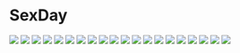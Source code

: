 # SexDay
![](https://konachan.com/image/dcf52ea35bedf1ccf58f04a417227367/Konachan.com%20-%20108199%20blonde_hair%20long_hair%20shiohara_shin%27ichi%20tagme%20twintails.jpg)
![](https://konachan.com/image/89148d63ada4d23a688ee71383f6d916/Konachan.com%20-%2036084%20akizuki_ritsuko%20futami_ami%20hagiwara_yukiho%20hoshii_miki%20idolmaster%20kikuchi_makoto%20kisaragi_chihaya%20minase_iori%20miura_azusa%20otonashi_kotori.jpg)
![](https://konachan.com/jpeg/e26cca39f4d50566489121f6d06dbe0b/Konachan.com%20-%20145392%20alcot%20amamoto_rui%20game_cg%20loli%20naka_no_hito_nado_inai%20narumi_yuu.jpg)
![](https://konachan.com/jpeg/8afab091077f28b8ab718acb40ed1f6f/Konachan.com%20-%20214244%20black_hair%20game_cg%20green_eyes%20itsumi_%28sakura_santa%29%20long_hair%20sakura_santa%20school_swimsuit%20swimsuit%20tagme_%28artist%29.jpg)
![](https://konachan.com/jpeg/60e1c0306520861ef7105e282107511b/Konachan.com%20-%2026205%20moon%20scythe%20tagme%20weapon.jpg)
![](https://konachan.com/image/98b95a8dc83928994bfbfee40dd79e77/Konachan.com%20-%20184084%20cherry_blossoms%20flowers%20gumi%20headphones%20petals%20school_uniform%20vocaloid.jpg)
![](https://konachan.com/image/21312fe3be9646e9088a080bdbb58fe6/Konachan.com%20-%2057488%20hatsune_miku%20ioridonmax13%20microphone%20vocaloid.jpg)
![](https://konachan.com/image/9879e3024e93c7a09f2aa4ceea4a4dbb/Konachan.com%20-%2065510%20kagamine_rin%20kamui_gakupo%20male%20vocaloid.jpg)
![](https://konachan.com/image/187c00b4e35045b3e6b140223415646f/Konachan.com%20-%2026459%20eclair%20food%20gotoh_keiji%20kiddy_grade%20lumiere%20maid%20pizza%20waitress.jpeg)
![](https://konachan.com/jpeg/0128c0bb4b63b6372b0f5d22e7abdcea/Konachan.com%20-%20222360%20dress%20flowers%20gloves%20hat%20kra_%28yklazy%29%20long_hair%20orange_hair%20original%20purple_eyes%20rose%20space%20stars.jpg)
![](https://konachan.com/image/320e43b6559882c174893570c2b4c818/Konachan.com%20-%20216897%20ass%20breasts%20cleavage%20dark_skin%20group%20harem%20headdress%20long_hair%20maid%20male%20original%20ponytail%20scarf%20short_hair%20tail%20thighhighs%20twintails%20wings%20wristwear.jpg)
![](https://konachan.com/jpeg/97799d9cb0cd430c9e45307fd0548e44/Konachan.com%20-%2093456%20tagme.jpg)
![](https://konachan.com/image/bd1290c1d74dd03645b92df628bb6adc/Konachan.com%20-%20211784%20animal%20ayase_eri%20bird%20building%20christmas%20clouds%20dog%20landscape%20love_live%21_school_idol_project%20reindeer%20scenic%20snow%20tree%20zxc00016.jpg)
![](https://konachan.com/image/567f316a94f02f9312b262aabe88c04b/Konachan.com%20-%20183803%20anthropomorphism%20aqua_eyes%20blush%20food%20fred04142%20kuuki_shoujo%20long_hair%20the_personfication_of_atmosphere%20thighhighs%20white_hair.jpg)
![](https://konachan.com/image/2e364677f45e567e0ee4cbbd57435f20/Konachan.com%20-%2010264%20brown_eyes%20brown_hair%20camera%20dress%20grass%20hakurei_reimu%20hat%20landscape%20miko%20scenic%20seo_tatsuya%20shameimaru_aya%20short_hair%20skirt%20touhou%20wings.jpg)
![](https://konachan.com/jpeg/4144f353e491918656ce221d83a143d5/Konachan.com%20-%20297076%20ameto_yuki%20animal_ears%20black_hair%20blue_eyes%20dress%20long_hair%20noir_%28ameto_yuki%29%20original%20ribbons%20scan%20tail.jpg)
![](https://konachan.com/jpeg/253216cd39bf7352374ccd3c55295405/Konachan.com%20-%20287657%20apron%20aqua_eyes%20blonde_hair%20blush%20bow%20chain%20cosplay%20gloves%20hat%20long_hair%20ribbons%20school_uniform%20signed%20thighhighs%20water%20white%20wristwear.jpg)
![](https://konachan.com/image/b046a0cb9eeda1e486329d161c53b44f/Konachan.com%20-%2063256%20perrine-h_clostermann%20sakamoto_mio%20shimada_fumikane%20strike_witches.jpg)
![](https://konachan.com/jpeg/42ea949a3f7d65d85ad8f686a27d641f/Konachan.com%20-%2079424%20aqua_eyes%20aqua_hair%20brown_eyes%20brown_hair%20cosplay%20crossover%20hatsune_miku%20miko%20moekyon%20realistic%20ribbons%20short_hair%20tie%20touhou%20twintails%20vocaloid%20white.jpg)
![](https://konachan.com/image/1f4ad4433c5b1e11f5ebb0575737412c/Konachan.com%20-%2068148%20alpha_%28alpha91%29%20blush%20breast_hold%20breasts%20nipple_slip%20okiba_ga_nai%21%20panties%20syanon%20tears%20topless%20twintails%20underwear.jpg)
